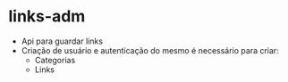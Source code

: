 # links-adm
* Api para guardar links
* Criação de usuário e autenticação do mesmo é necessário para criar:
     * Categorias
     * Links
